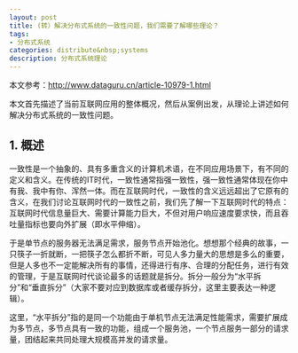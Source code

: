 ```yaml
---
layout: post
title: (转）解决分布式系统的一致性问题，我们需要了解哪些理论？
tags:
- 分布式系统
categories: distribute&nbsp;systems
description: 分布式系统理论
---
```


本文参考：http://www.dataguru.cn/article-10979-1.html

本文首先描述了当前互联网应用的整体概况，然后从案例出发，从理论上讲述如何解决分布式系统的一致性问题。

<!-- more -->

## 1. 概述

一致性是一个抽象的、具有多重含义的计算机术语，在不同应用场景下，有不同的定义和含义。在传统的IT时代，一致性通常指强一致性，强一致性通常体现在你中有我、我中有你、浑然一体。而在互联网时代，一致性的含义远远超出了它原有的含义，在我们讨论互联网时代的一致性之前，我们先了解一下互联网时代的特点：互联网时代信息量巨大、需要计算能力巨大，不但对用户响应速度要求快，而且吞吐量指标也要向外扩展（即水平伸缩）。

于是单节点的服务器无法满足需求，服务节点开始池化。想想那个经典的故事，一只筷子一折就断，一把筷子怎么都折不断，可见人多力量大的思想是多么的重要，但是人多也不一定能解决所有的事情，还得进行有序、合理的分配任务，进行有效的管理，于是互联网时代谈论最多的话题就是拆分。拆分一般分为“水平拆分”和“垂直拆分”（大家不要对应到数据库或者缓存拆分，这里主要表达一种逻辑）。

这里，“水平拆分”指的是同一个功能由于单机节点无法满足性能需求，需要扩展成为多节点，多节点具有一致的功能，组成一个服务池，一个节点服务一部分的请求量，团结起来共同处理大规模高并发的请求量。







<br />
<br />
<br />


